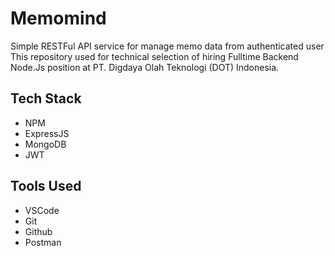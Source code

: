 # Memomind 
Simple RESTFul API service for manage memo data from authenticated user   
This repository used for technical selection of hiring Fulltime Backend Node.Js position at PT. Digdaya Olah Teknologi (DOT) Indonesia.   
## Tech Stack
  * NPM
  * ExpressJS
  * MongoDB 
  * JWT
## Tools Used 
  * VSCode
  * Git
  * Github
  * Postman